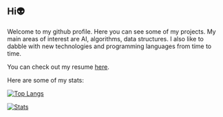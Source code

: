 ## Hi👽

Welcome to my github profile. Here you can see some of my projects. My main areas of interest are AI, algorithms, data structures. I also like to dabble with new technologies and programming languages from time to time. 

You can check out my resume [here](https://adriancalavie.github.io).


Here are some of my stats:

[![Top Langs](https://github-readme-stats.vercel.app/api/top-langs/?username=adriancalavie&langs_count=8&layout=compact&theme=github_dark&count_private=true&hide_border=true&hide=powershell)](https://github.com/anuraghazra/github-readme-stats)

[![Stats](https://github-readme-stats.vercel.app/api/?username=adriancalavie&count_private=true&show_icons=true&theme=github_dark&hide_border=true&include_all_commits=true&custom_title=Stats)](https://github.com/anuraghazra/github-readme-stats)
<!-- 
<div>
 <img align="center" src="https://github-readme-stats.vercel.app/api/top-langs/?username=adriancalavie&langs_count=8&layout=compact&theme=github_dark&count_private=true&hide_border=true&hide=powershell" />
 <img align="center" src="https://github-readme-stats.vercel.app/api?username=adriancalavie&count_private=true&show_icons=true&theme=github_dark&hide_border=true&include_all_commits=true&hide=prs&custom_title=Github Stats" />
 </div>

<a href="https://github.com/Ashutosh00710/github-readme-activity-graph">
 <img src="https://activity-graph.herokuapp.com/graph?username=adriancalavie&theme=react-dark&area=true&hide_border=true" width="100%">
</a> -->

